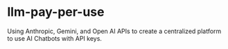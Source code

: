 # llm-pay-per-use
Using Anthropic, Gemini, and Open AI APIs to create a centralized platform to use AI Chatbots with API keys.
